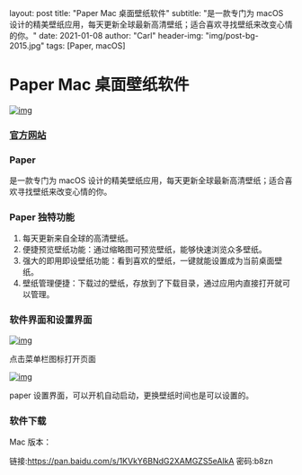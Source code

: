 layout: post
title: "Paper Mac 桌面壁纸软件"
subtitle: "是一款专门为 macOS 设计的精美壁纸应用，每天更新全球最新高清壁纸；适合喜欢寻找壁纸来改变心情的你。"
date: 2021-01-08
author: "Carl"
header-img: "img/post-bg-2015.jpg"
tags: [Paper, macOS]



# Paper Mac 桌面壁纸软件

[![img](https://github-blog-carl.oss-cn-hangzhou.aliyuncs.com/2019-05-0922.44.30.png)](https://github-blog-carl.oss-cn-hangzhou.aliyuncs.com/2019-05-0922.44.30.png)

### [官方网站](https://paper.meiyuan.in/)

### Paper

是一款专门为 macOS 设计的精美壁纸应用，每天更新全球最新高清壁纸；适合喜欢寻找壁纸来改变心情的你。

### Paper 独特功能

1. 每天更新来自全球的高清壁纸。
2. 便捷预览壁纸功能：通过缩略图可预览壁纸，能够快速浏览众多壁纸。
3. 强大的即用即设壁纸功能：看到喜欢的壁纸，一键就能设置成为当前桌面壁纸。
4. 壁纸管理便捷：下载过的壁纸，存放到了下载目录，通过应用内直接打开就可以管理。

### 软件界面和设置界面

[![img](https://github-blog-carl.oss-cn-hangzhou.aliyuncs.com/2019-05-0922.39.23.png)](https://github-blog-carl.oss-cn-hangzhou.aliyuncs.com/2019-05-0922.39.23.png)

点击菜单栏图标打开页面

[![img](https://github-blog-carl.oss-cn-hangzhou.aliyuncs.com/2019-05-0922.39.43.png)](https://github-blog-carl.oss-cn-hangzhou.aliyuncs.com/2019-05-0922.39.43.png)

paper 设置界面，可以开机自动启动，更换壁纸时间也是可以设置的。

### 软件下载

Mac 版本：

链接:https://pan.baidu.com/s/1KVkY6BNdG2XAMGZS5eAlkA 密码:b8zn